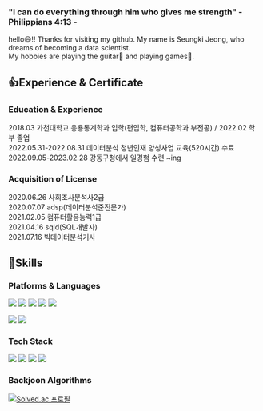 

<!--
**seungki-jung/seungki-jung** is a ✨ _special_ ✨ repository because its `README.md` (this file) appears on your GitHub profile.

Here are some ideas to get you started:

- 🔭 I’m currently working on ...
- 🌱 I’m currently learning ...
- 👯 I’m looking to collaborate on ...
- 🤔 I’m looking for help with ...
- 💬 Ask me about ...
- 📫 How to reach me: ...
- 😄 Pronouns: ...
- ⚡ Fun fact: ...
-->
### "I can do everything through him who gives me strength" - Philippians 4:13 -



hello😄!! Thanks for visiting my github. My name is Seungki Jeong, who dreams of becoming a data scientist.\
My hobbies are playing the guitar🎸 and playing games🎵.

## 👍Experience & Certificate
### Education & Experience
2018.03 가천대학교 응용통계학과 입학(편입학, 컴퓨터공학과 부전공)  /  2022.02 학부 졸업\
2022.05.31-2022.08.31 데이터분석 청년인재 양성사업 교육(520시간) 수료\
2022.09.05-2023.02.28 강동구청에서 일경험 수련 ~ing

### Acquisition of License
2020.06.26 사회조사분석사2급 \
2020.07.07 adsp(데이터분석준전문가) \
2021.02.05 컴퓨터활용능력1급 \
2021.04.16 sqld(SQL개발자) \
2021.07.16 빅데이터분석기사



## 💪Skills
### Platforms & Languages
<img src="https://img.shields.io/badge/Python-3776AB?style=flat-square&logo=Python&logoColor=white"/> <img src="https://img.shields.io/badge/R-276DC3?style=flat-square&logo=R&logoColor=white"/> <img src="https://img.shields.io/badge/Qgis-589632?style=flat-square&logo=Qgis&logoColor=white"/> <img src="https://img.shields.io/badge/MySQL-4479A1?style=flat-square&logo=MySQL&logoColor=white"/> <img src="https://img.shields.io/badge/Tableau-E97627?style=flat-square&logo=Tableau&logoColor=white"/>

<img src="https://img.shields.io/badge/Jupyter-F37626?style=flat-square&logo=Jupyter&logoColor=white"/> <img src="https://img.shields.io/badge/MariaDB-003545?style=flat-square&logo=MariaDB&logoColor=white"/>

### Tech Stack
<img src="https://img.shields.io/badge/NumPy-013243?style=flat-square&logo=NumPy&logoColor=white"/> <img src="https://img.shields.io/badge/Pandas-150458?style=flat-square&logo=Pandas&logoColor=white"/> <img src="https://img.shields.io/badge/SciPy-CAAE6?style=flat-square&logo=SciPy&logoColor=black"/> <img src="https://img.shields.io/badge/scikit-learn-F7931E?style=flat-square&logo=scikit-learn&logoColor=black"/> 

### Backjoon Algorithms
[![Solved.ac
프로필](http://mazassumnida.wtf/api/generate_badge?boj=smw04143)](https://solved.ac/smw04143)




